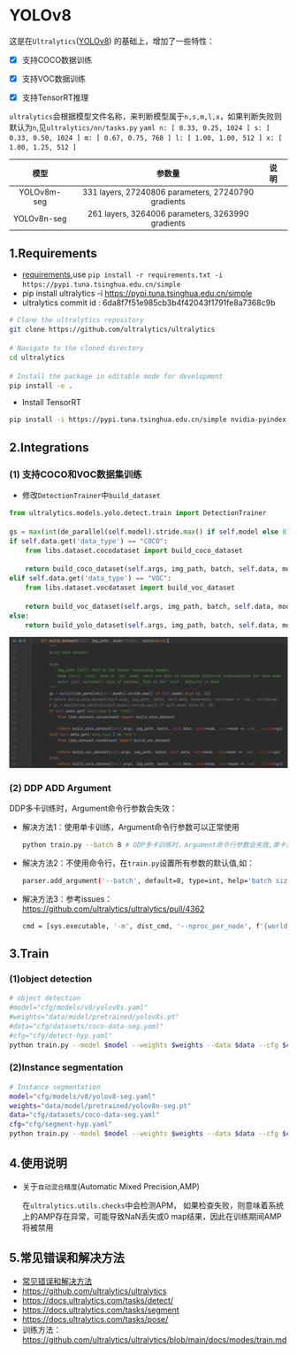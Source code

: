 # YOLOv8

这是在`Ultralytics`([YOLOv8]( https://github.com/ultralytics/ultralytics)) 的基础上，增加了一些特性：

- [x] 支持COCO数据训练
- [x] 支持VOC数据训练
- [x] 支持TensorRT推理



`ultralytics`会根据模型文件名称，来判断模型属于`n,s,m,l,x`，如果判断失败则默认为`n`,见`ultralytics/nn/tasks.py`
    ```yaml
      n: [ 0.33, 0.25, 1024 ]
      s: [ 0.33, 0.50, 1024 ]
      m: [ 0.67, 0.75, 768 ]
      l: [ 1.00, 1.00, 512 ]
      x: [ 1.00, 1.25, 512 ]
    ```
  
  | 模型            |  参数量                                                   |    说明          |
  |:--------------:|:---------------------------------------------------------:|:----------------|
  |  YOLOv8m-seg   | 331 layers, 27240806 parameters, 27240790 gradients       |                  | 
  |  YOLOv8n-seg   | 261 layers,  3264006 parameters,  3263990 gradients       |                  | 
  


## 1.Requirements

- [requirements](requirements.txt),use `pip install -r requirements.txt -i https://pypi.tuna.tsinghua.edu.cn/simple`
- pip install ultralytics -i https://pypi.tuna.tsinghua.edu.cn/simple
- ultralytics commit id : 6da8f7f51e985cb3b4f42043f1791fe8a7368c9b

```bash
# Clone the ultralytics repository
git clone https://github.com/ultralytics/ultralytics

# Navigate to the cloned directory
cd ultralytics

# Install the package in editable mode for development
pip install -e .
```

- Install TensorRT

```bash
pip install -i https://pypi.tuna.tsinghua.edu.cn/simple nvidia-pyindex nvidia-tensorrt
```

## 2.Integrations

### (1) 支持COCO和VOC数据集训练

- 修改`DetectionTrainer`中`build_dataset`

```python
from ultralytics.models.yolo.detect.train import DetectionTrainer

gs = max(int(de_parallel(self.model).stride.max() if self.model else 0), 32)
if self.data.get('data_type') == "COCO":
    from libs.dataset.cocodataset import build_coco_dataset

    return build_coco_dataset(self.args, img_path, batch, self.data, mode=mode, rect=mode == 'val', stride=gs)
elif self.data.get('data_type') == "VOC":
    from libs.dataset.vocdataset import build_voc_dataset

    return build_voc_dataset(self.args, img_path, batch, self.data, mode=mode, rect=mode == 'val', stride=gs)
else:
    return build_yolo_dataset(self.args, img_path, batch, self.data, mode=mode, rect=mode == 'val', stride=gs)

```
  ![](docs/img003.png)

### (2) DDP ADD Argument

DDP多卡训练时，Argument命令行参数会失效：
- 解决方法1：使用单卡训练，Argument命令行参数可以正常使用
  ```bash
  python train.py --batch 8 # DDP多卡训练时，Argument命令行参数会失效,单卡训练正常
  ```
- 解决方法2：不使用命令行，在`train.py`设置所有参数的默认值,如：
  ```bash
  parser.add_argument('--batch', default=8, type=int, help='batch size')
  ```
- 解决方法3：参考issues：https://github.com/ultralytics/ultralytics/pull/4362
  ```bash
  cmd = [sys.executable, '-m', dist_cmd, '--nproc_per_node', f'{world_size}', '--master_port', f'{port}', file, *sys.argv[1:]]
  ```

## 3.Train

### (1)object detection

```bash
# object detection
#model="cfg/models/v8/yolov8s.yaml"
#weights="data/model/pretrained/yolov8s.pt"
#data="cfg/datasets/coco-data-seg.yaml"
#cfg="cfg/detect-hyp.yaml"
python train.py --model $model --weights $weights --data $data --cfg $cfg


```

### (2)Instance segmentation

```bash
# Instance segmentation
model="cfg/models/v8/yolov8-seg.yaml"
weights="data/model/pretrained/yolov8n-seg.pt"
data="cfg/datasets/coco-data-seg.yaml"
cfg="cfg/segment-hyp.yaml"
python train.py --model $model --weights $weights --data $data --cfg $cfg

```

## 4.使用说明


- 关于`自动混合精度`(Automatic Mixed Precision,AMP)

  在`ultralytics.utils.checks`中会检测APM， 如果检查失败，则意味着系统上的AMP存在异常，可能导致NaN丢失或0 map结果，因此在训练期间AMP将被禁用

## 5.常见错误和解决方法

- [常见错误和解决方法](docs/README.md)
- https://github.com/ultralytics/ultralytics
- https://docs.ultralytics.com/tasks/detect/
- https://docs.ultralytics.com/tasks/segment
- https://docs.ultralytics.com/tasks/pose/
- 训练方法： https://github.com/ultralytics/ultralytics/blob/main/docs/modes/train.md

